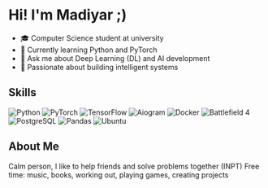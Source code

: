 # Hi! I'm Madiyar ;)

- 🎓 Computer Science student at university
- 🌱 Currently learning Python and PyTorch
- 💬 Ask me about Deep Learning (DL) and AI development
- 🚀 Passionate about building intelligent systems

##  Skills

![Python](https://img.shields.io/badge/Python-3776AB?style=flat&logo=python&logoColor=white)
![PyTorch](https://img.shields.io/badge/PyTorch-EE4C2C?style=flat&logo=pytorch&logoColor=white)
![TensorFlow](https://img.shields.io/badge/TensorFlow-FF6F00?style=flat&logo=tensorflow&logoColor=white)
![Aiogram](https://img.shields.io/badge/Aiogram-22AAE2?style=flat)
![Docker](https://img.shields.io/badge/Docker-2496ED?style=flat&logo=docker&logoColor=white)
![Battlefield 4](https://img.shields.io/badge/BS4-005EA6?style=flat)
![PostgreSQL](https://img.shields.io/badge/PostgreSQL-336791?style=flat&logo=postgresql&logoColor=white)
![Pandas](https://img.shields.io/badge/Pandas-150458?style=flat&logo=pandas&logoColor=white)
![Ubuntu](https://img.shields.io/badge/Ubuntu-E95420?style=flat&logo=ubuntu&logoColor=white)

##  About Me

Сalm person, I like to help friends and solve problems together (INPT)
Free time: music, books, working out, playing games, creating projects 

